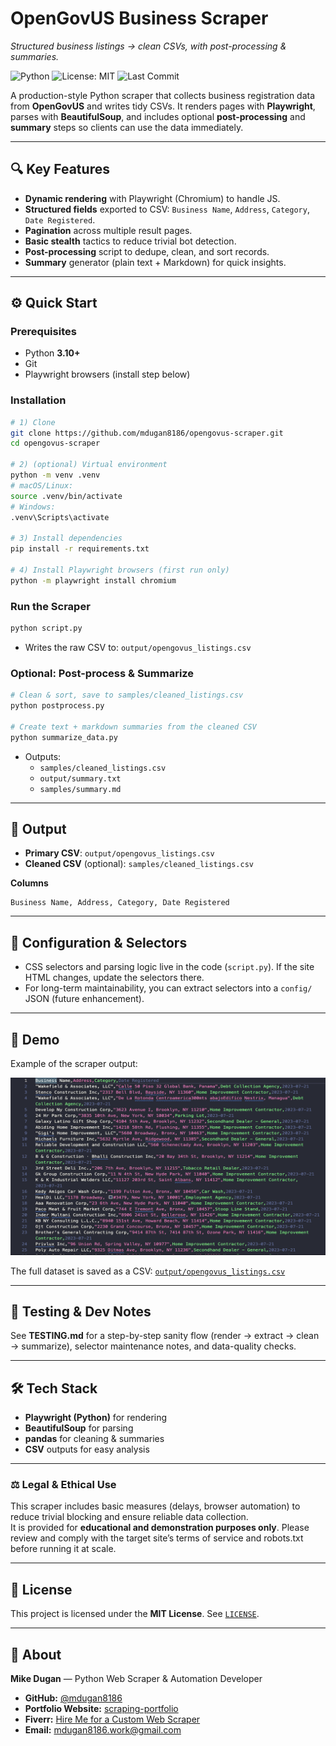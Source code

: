 # OpenGovUS Business Scraper

_Structured business listings → clean CSVs, with post-processing & summaries._

![Python](https://img.shields.io/badge/python-3.10%2B-blue)
![License: MIT](https://img.shields.io/badge/License-MIT-green.svg)
![Last Commit](https://img.shields.io/github/last-commit/mdugan8186/opengovus-scraper)

A production-style Python scraper that collects business registration data from **OpenGovUS** and writes tidy CSVs. It renders pages with **Playwright**, parses with **BeautifulSoup**, and includes optional **post-processing** and **summary** steps so clients can use the data immediately.

---

## 🔍 Key Features

- **Dynamic rendering** with Playwright (Chromium) to handle JS.
- **Structured fields** exported to CSV: `Business Name`, `Address`, `Category`, `Date Registered`.
- **Pagination** across multiple result pages.
- **Basic stealth** tactics to reduce trivial bot detection.
- **Post-processing** script to dedupe, clean, and sort records.
- **Summary** generator (plain text + Markdown) for quick insights.

---

## ⚙️ Quick Start

### Prerequisites

- Python **3.10+**
- Git
- Playwright browsers (install step below)

### Installation

```bash
# 1) Clone
git clone https://github.com/mdugan8186/opengovus-scraper.git
cd opengovus-scraper

# 2) (optional) Virtual environment
python -m venv .venv
# macOS/Linux:
source .venv/bin/activate
# Windows:
.venv\Scripts\activate

# 3) Install dependencies
pip install -r requirements.txt

# 4) Install Playwright browsers (first run only)
python -m playwright install chromium
```

### Run the Scraper

```bash
python script.py
```

- Writes the raw CSV to: `output/opengovus_listings.csv`

### Optional: Post-process & Summarize

```bash
# Clean & sort, save to samples/cleaned_listings.csv
python postprocess.py

# Create text + markdown summaries from the cleaned CSV
python summarize_data.py
```

- Outputs:
  - `samples/cleaned_listings.csv`
  - `output/summary.txt`
  - `samples/summary.md`

---

## 📁 Output

- **Primary CSV**: `output/opengovus_listings.csv`
- **Cleaned CSV** (optional): `samples/cleaned_listings.csv`

**Columns**

```
Business Name, Address, Category, Date Registered
```

---

## 🧩 Configuration & Selectors

- CSS selectors and parsing logic live in the code (`script.py`). If the site HTML changes, update the selectors there.
- For long-term maintainability, you can extract selectors into a `config/` JSON (future enhancement).

---

## 🎥 Demo

Example of the scraper output:

![OpenGovUS Output](media/opengovus-scraper.png)

The full dataset is saved as a CSV: [`output/opengovus_listings.csv`](output/opengovus_listings.csv)

---

## 🧪 Testing & Dev Notes

See **TESTING.md** for a step-by-step sanity flow (render → extract → clean → summarize), selector maintenance notes, and data-quality checks.

---

## 🛠️ Tech Stack

- **Playwright (Python)** for rendering
- **BeautifulSoup** for parsing
- **pandas** for cleaning & summaries
- **CSV** outputs for easy analysis

---

### ⚖️ Legal & Ethical Use

This scraper includes basic measures (delays, browser automation) to reduce trivial blocking and ensure reliable data collection.  
It is provided for **educational and demonstration purposes only**. Please review and comply with the target site’s terms of service and robots.txt before running it at scale.

---

## 📄 License

This project is licensed under the **MIT License**. See [`LICENSE`](./LICENSE).

---

## 👤 About

**Mike Dugan** — Python Web Scraper & Automation Developer

- **GitHub:** [@mdugan8186](https://github.com/mdugan8186)
- **Portfolio Website:** [scraping-portfolio](https://mdugan8186.github.io/scraping-portfolio/)
- **Fiverr:** [Hire Me for a Custom Web Scraper](https://www.fiverr.com/s/99aN6vA)
- **Email:** [mdugan8186.work@gmail.com](mailto:mdugan8186.work@gmail.com)
